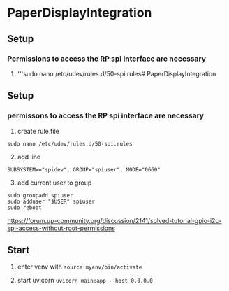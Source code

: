 # PaperDisplayIntegration

## Setup

### Permissions to access the RP spi interface are necessary
   
1. '''sudo nano /etc/udev/rules.d/50-spi.rules# PaperDisplayIntegration

## Setup

### permissons to access the RP spi interface are necessary

1. create rule file

```sudo nano /etc/udev/rules.d/50-spi.rules```

2. add line

```SUBSYSTEM=="spidev", GROUP="spiuser", MODE="0660"```

3. add current user to group

```
sudo groupadd spiuser
sudo adduser "$USER" spiuser
sudo reboot
```

https://forum.up-community.org/discussion/2141/solved-tutorial-gpio-i2c-spi-access-without-root-permissions

## Start

1. enter venv with 
```source myenv/bin/activate```

2. start uvicorn
  ```uvicorn main:app --host 0.0.0.0```
